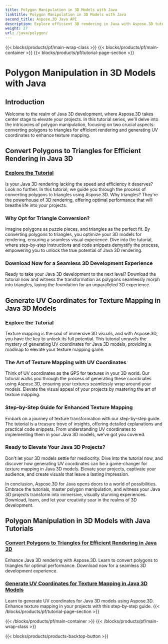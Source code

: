 ```yaml
---
title: Polygon Manipulation in 3D Models with Java
linktitle: Polygon Manipulation in 3D Models with Java
second_title: Aspose.3D Java API
description: Explore efficient 3D rendering in Java with Aspose.3D tutorials. Convert polygons to triangles and generate UV coordinates for optimal performance and enhanced texture mapping.
weight: 27
url: /java/polygon/
---
```


{{< blocks/products/pf/main-wrap-class >}}
{{< blocks/products/pf/main-container >}}
{{< blocks/products/pf/tutorial-page-section >}}

# Polygon Manipulation in 3D Models with Java

## Introduction

Welcome to the realm of Java 3D development, where Aspose.3D takes center stage to elevate your projects. In this tutorial series, we'll delve into the intricacies of polygon manipulation, focusing on two crucial aspects: converting polygons to triangles for efficient rendering and generating UV coordinates to enhance texture mapping.

## Convert Polygons to Triangles for Efficient Rendering in Java 3D

### [Explore the Tutorial](./convert-polygons-triangles/)

Is your Java 3D rendering lacking the speed and efficiency it deserves? Look no further. In this tutorial, we guide you through the process of converting polygons to triangles using Aspose.3D. Why triangles? They're the powerhouse of 3D rendering, offering optimal performance that will breathe life into your projects.

### Why Opt for Triangle Conversion?

Imagine polygons as puzzle pieces, and triangles as the perfect fit. By converting polygons to triangles, you optimize your 3D models for rendering, ensuring a seamless visual experience. Dive into the tutorial, where step-by-step instructions and code snippets demystify the process, empowering you to unlock the true potential of Java 3D rendering.

### Download Now for a Seamless 3D Development Experience

Ready to take your Java 3D development to the next level? Download the tutorial now and witness the transformation as polygons seamlessly morph into triangles, laying the foundation for an unparalleled 3D experience.

## Generate UV Coordinates for Texture Mapping in Java 3D Models

### [Explore the Tutorial](./generate-uv-coordinates/)

Texture mapping is the soul of immersive 3D visuals, and with Aspose.3D, you have the key to unlock its full potential. This tutorial unravels the mystery of generating UV coordinates for Java 3D models, providing a roadmap to elevate your texture mapping game.

### The Art of Texture Mapping with UV Coordinates

Think of UV coordinates as the GPS for textures in your 3D world. Our tutorial walks you through the process of generating these coordinates using Aspose.3D, ensuring your textures seamlessly wrap around your models. Elevate the visual appeal of your projects by mastering the art of texture mapping.

### Step-by-Step Guide for Enhanced Texture Mapping

Embark on a journey of texture transformation with our step-by-step guide. The tutorial is a treasure trove of insights, offering detailed explanations and practical code snippets. From understanding UV coordinates to implementing them in your Java 3D models, we've got you covered.

### Ready to Elevate Your Java 3D Projects?

Don't let your 3D models settle for mediocrity. Dive into the tutorial now, and discover how generating UV coordinates can be a game-changer for texture mapping in Java 3D models. Elevate your projects, captivate your audience, and create visuals that leave a lasting impression.

In conclusion, Aspose.3D for Java opens doors to a world of possibilities. Embrace the tutorials, master polygon manipulation, and witness your Java 3D projects transform into immersive, visually stunning experiences. Download, learn, and let your creativity soar in the realms of 3D development.
## Polygon Manipulation in 3D Models with Java Tutorials
### [Convert Polygons to Triangles for Efficient Rendering in Java 3D](./convert-polygons-triangles/)
Enhance Java 3D rendering with Aspose.3D. Learn to convert polygons to triangles for optimal performance. Download now for a seamless 3D development experience.
### [Generate UV Coordinates for Texture Mapping in Java 3D Models](./generate-uv-coordinates/)
Learn to generate UV coordinates for Java 3D models using Aspose.3D. Enhance texture mapping in your projects with this step-by-step guide.
{{< /blocks/products/pf/tutorial-page-section >}}

{{< /blocks/products/pf/main-container >}}
{{< /blocks/products/pf/main-wrap-class >}}

{{< blocks/products/products-backtop-button >}}
